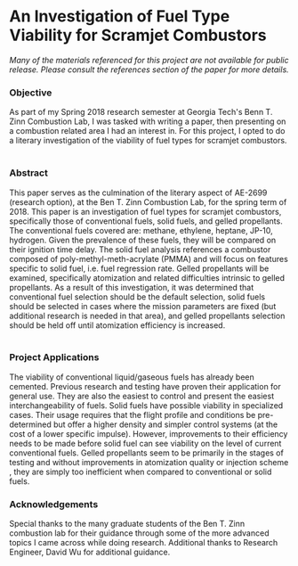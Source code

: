 # An Investigation of Fuel Type Viability for Scramjet Combustors
*Many of the materials referenced for this project are not available for public release. Please consult the references section of the paper for more details.*
<br/>
<h3>Objective</h3>
As part of my Spring 2018 research semester at Georgia Tech's Benn T. Zinn Combustion Lab, I was tasked with writing a paper, then presenting on a combustion related area I had an interest in. For this project, I opted to do a literary investigation of the viability of fuel types for scramjet combustors.
<br/><br/>
<h3>Abstract</h3>
This paper serves as the culmination of the literary aspect of AE-2699 (research option), at the Ben T. Zinn Combustion Lab, for the spring term of 2018. This paper is an investigation of fuel types for scramjet combustors, specifically those of conventional fuels, solid fuels, and gelled propellants. The conventional fuels covered are: methane, ethylene, heptane, JP-10, hydrogen. Given the prevalence of these fuels, they will be compared on their ignition time delay. The solid fuel analysis references a combustor composed of poly-methyl-meth-acrylate (PMMA) and will focus on features specific to solid fuel, i.e.  fuel regression rate.  Gelled propellants will be examined, specifically atomization and related difficulties intrinsic to gelled propellants. As a result of this investigation, it was determined that   conventional fuel selection should be the default selection, solid fuels should be selected in cases where the mission parameters are fixed (but additional research is needed in that area), and gelled propellants selection should be held off until atomization efficiency is increased. 
<br/><br/>
<h3>Project Applications </h3>
The viability of conventional liquid/gaseous fuels has already been cemented. Previous research and testing have proven their application for general use. They are also the easiest to control and present the easiest interchangeability of fuels. Solid fuels have possible viability in specialized cases. Their usage requires that the flight profile and conditions be pre-determined but offer a higher density and simpler control systems (at the cost of a lower specific impulse). However, improvements to their efficiency needs to be made before solid fuel can see viability on the level of current conventional fuels. Gelled propellants seem to be primarily in the stages of testing  and without improvements in atomization quality or injection scheme , they are simply too inefficient when compared to  conventional or solid fuels. 
<br/>
<h3>Acknowledgements</h3>
Special thanks to the many graduate students of the Ben T. Zinn combustion lab for their guidance through some of the more advanced topics I came across while doing research. Additional thanks to Research Engineer, David Wu for additional guidance.
